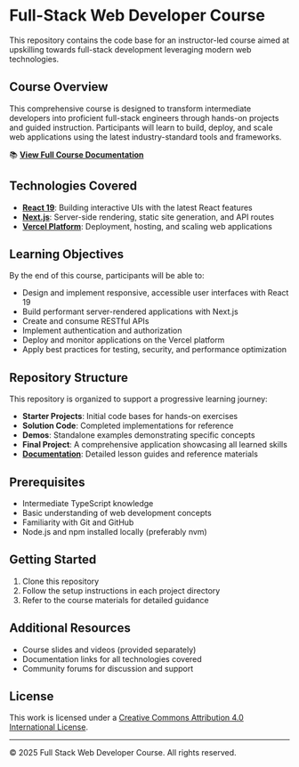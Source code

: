 # Full-Stack Web Developer Course

This repository contains the code base for an instructor-led course aimed at upskilling towards full-stack development leveraging modern web technologies.

## Course Overview

This comprehensive course is designed to transform intermediate developers into proficient full-stack engineers through hands-on projects and guided instruction. Participants will learn to build, deploy, and scale web applications using the latest industry-standard tools and frameworks.

📚 **[View Full Course Documentation](./docs/index.md)**

## Technologies Covered

- **[React 19](https://reactjs.org/)**: Building interactive UIs with the latest React features
- **[Next.js](https://nextjs.org/)**: Server-side rendering, static site generation, and API routes
- **[Vercel Platform](https://vercel.com/)**: Deployment, hosting, and scaling web applications

## Learning Objectives

By the end of this course, participants will be able to:

- Design and implement responsive, accessible user interfaces with React 19
- Build performant server-rendered applications with Next.js
- Create and consume RESTful APIs
- Implement authentication and authorization
- Deploy and monitor applications on the Vercel platform
- Apply best practices for testing, security, and performance optimization

## Repository Structure

This repository is organized to support a progressive learning journey:

- **Starter Projects**: Initial code bases for hands-on exercises
- **Solution Code**: Completed implementations for reference
- **Demos**: Standalone examples demonstrating specific concepts
- **Final Project**: A comprehensive application showcasing all learned skills
- **[Documentation](./docs/index.md)**: Detailed lesson guides and reference materials

## Prerequisites

- Intermediate TypeScript knowledge
- Basic understanding of web development concepts
- Familiarity with Git and GitHub
- Node.js and npm installed locally (preferably nvm)

## Getting Started

1. Clone this repository
2. Follow the setup instructions in each project directory
3. Refer to the course materials for detailed guidance

## Additional Resources

- Course slides and videos (provided separately)
- Documentation links for all technologies covered
- Community forums for discussion and support

## License

This work is licensed under a [Creative Commons Attribution 4.0 International License](https://creativecommons.org/licenses/by/4.0/).

---

© 2025 Full Stack Web Developer Course. All rights reserved.
